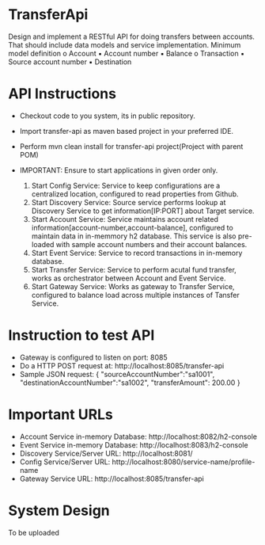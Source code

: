# TransferApi

Design and implement a RESTful API for doing transfers between accounts. That should include data models and service implementation.
Minimum model definition
o Account
  ▪ Account number
  ▪ Balance
o Transaction
  ▪ Source account number
  ▪ Destination
  
**API Instructions**
======================================
- Checkout code to you system, its in public repository.
- Import transfer-api as maven based project in your preferred IDE.
- Perform mvn clean install for transfer-api project(Project with parent POM)

- IMPORTANT: Ensure to start applications in given order only.

  1. Start Config Service: Service to keep configurations are a centralized location, configured to read properties from Github.
  2. Start Discovery Service: Source service performs lookup at Discovery Service to get information[IP:PORT] about Target service.
  3. Start Account Service: Service maintains account related information[account-number,account-balance], configured to maintain data in in-memmory h2 database. This service is also pre-loaded with sample account numbers and their account balances.
  4. Start Event Service: Service to record transactions in in-memory database.
  5. Start Transfer Service: Service to perform acutal fund transfer, works as orchestrator between Account and Event Service.
  6. Start Gateway Service: Works as gateway to Transfer Service, configured to balance load across multiple instances of Tansfer Service.

**Instruction to test API**
======================================
- Gateway is configured to listen on port: 8085
- Do a HTTP POST request at: http://localhost:8085/transfer-api
- Sample JSON request:
  {
    "sourceAccountNumber":"sa1001",
    "destinationAccountNumber":"sa1002",
     "transferAmount": 200.00
  }
  
**Important URLs**
======================================
- Account Service in-memory Database: http://localhost:8082/h2-console
- Event Service in-memory Database: http://localhost:8083/h2-console
- Discovery Service/Server URL: http://localhost:8081/
- Config Service/Server URL: http://localhost:8080/service-name/profile-name
- Gateway Service URL: http://localhost:8085/transfer-api
  
**System Design**
======================================
To be uploaded
 
